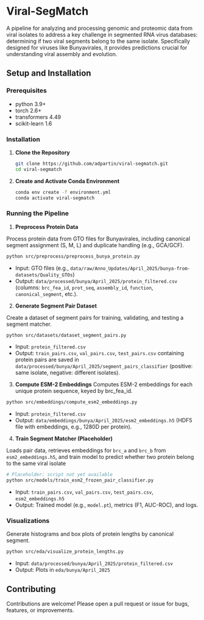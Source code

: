 # Viral-SegMatch
A pipeline for analyzing and processing genomic and proteomic data from viral isolates to address a key challenge in segmented RNA virus databases: determining if two viral segments belong to the same isolate. Specifically designed for viruses like Bunyavirales, it provides predictions crucial for understanding viral assembly and evolution.


## Setup and Installation

### Prerequisites
- python 3.9+
- torch 2.6+
- transformers 4.49
- scikit-learn 1.6

### Installation
1. **Clone the Repository**
   ```bash
   git clone https://github.com/adpartin/viral-segmatch.git
   cd viral-segmatch
   ```

2. **Create and Activate Conda Environment**
   ```bash
   conda env create -f environment.yml
   conda activate viral-segmatch
   ```

### Running the Pipeline
1. **Preprocess Protein Data**

Process protein data from GTO files for Bunyavirales, including canonical segment assignment (S, M, L) and duplicate handling (e.g., GCA/GCF).
  ```bash
  python src/preprocess/preprocess_bunya_protein.py
  ```
* Input: GTO files (e.g., `data/raw/Anno_Updates/April_2025/bunya-from-datasets/Quality_GTOs`)
* Output: `data/processed/bunya/April_2025/protein_filtered.csv` (columns: `brc_fea_id`, `prot_seq`, `assembly_id`, `function`, `canonical_segment`, etc.).


2. **Generate Segment Pair Dataset**

Create a dataset of segment pairs for training, validating, and testing a segment matcher.
```bash
python src/datasets/dataset_segment_pairs.py
```
* Input: `protein_filtered.csv`
* Output: `train_pairs.csv`, `val_pairs.csv`, `test_pairs.csv` containing protein pairs are saved in `data/processed/bunya/April_2025/segment_pairs_classifier` (positive: same isolate, negative: different isolates).


3. **Compute ESM-2 Embeddings**
Computes ESM-2 embeddings for each unique protein sequence, keyed by brc_fea_id.
```bash
python src/embeddings/compute_esm2_embeddings.py
```
* Input: `protein_filtered.csv`
* Output: `data/embeddings/bunya/April_2025/esm2_embeddings.h5` (HDF5 file with embeddings, e.g., 1280D per protein).


4. **Train Segment Matcher (Placeholder)**

Loads pair data, retrieves embeddings for `brc_a` and `brc_b` from `esm2_embeddings.h5`, and train model to predict whether two protein belong to the same viral isolate
```bash
# Placeholder: script not yet available
python src/models/train_esm2_frozen_pair_classifier.py
```
* Input: `train_pairs.csv`, `val_pairs.csv`, `test_pairs.csv`, `esm2_embeddings.h5`
* Output: Trained model (e.g., `model.pt`), metrics (F1, AUC-ROC), and logs.


### Visualizations
Generate histograms and box plots of protein lengths by canonical segment.
```bash
python src/eda/visualize_protein_lengths.py
```
* Input: `data/processed/bunya/April_2025/protein_filtered.csv`
* Output: Plots in `eda/bunya/April_2025`


## Contributing
Contributions are welcome! Please open a pull request or issue for bugs, features, or improvements.
